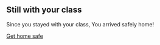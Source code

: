 Still with your class 
---
Since you stayed with your class, You arrived safely home!

[Get home safe](../Amusement-park.md)
